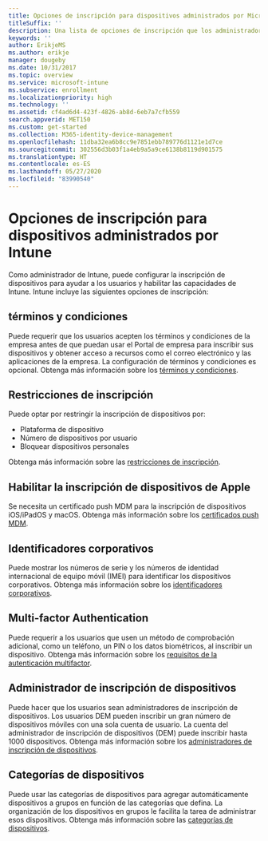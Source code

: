 ```yaml
---
title: Opciones de inscripción para dispositivos administrados por Microsoft Intune
titleSuffix: ''
description: Una lista de opciones de inscripción que los administradores pueden establecer para dispositivos administrados por Microsoft Intune.
keywords: ''
author: ErikjeMS
ms.author: erikje
manager: dougeby
ms.date: 10/31/2017
ms.topic: overview
ms.service: microsoft-intune
ms.subservice: enrollment
ms.localizationpriority: high
ms.technology: ''
ms.assetid: cf4ad6d4-423f-4826-ab8d-6eb7a7cfb559
search.appverid: MET150
ms.custom: get-started
ms.collection: M365-identity-device-management
ms.openlocfilehash: 11dba32ea6b8cc9e7851ebb789776d1121e1d7ce
ms.sourcegitcommit: 302556d3b03f1a4eb9a5a9ce6138b8119d901575
ms.translationtype: HT
ms.contentlocale: es-ES
ms.lasthandoff: 05/27/2020
ms.locfileid: "83990540"
---
```

# <a name="enrollment-options-for-devices-managed-by-intune"></a>Opciones de inscripción para dispositivos administrados por Intune

Como administrador de Intune, puede configurar la inscripción de dispositivos para ayudar a los usuarios y habilitar las capacidades de Intune.  Intune incluye las siguientes opciones de inscripción:

## <a name="terms-and-conditions"></a>términos y condiciones

Puede requerir que los usuarios acepten los términos y condiciones de la empresa antes de que puedan usar el Portal de empresa para inscribir sus dispositivos y obtener acceso a recursos como el correo electrónico y las aplicaciones de la empresa. La configuración de términos y condiciones es opcional. Obtenga más información sobre los [términos y condiciones](terms-and-conditions-create.md).

## <a name="enrollment-restrictions"></a>Restricciones de inscripción

Puede optar por restringir la inscripción de dispositivos por:
- Plataforma de dispositivo
- Número de dispositivos por usuario
- Bloquear dispositivos personales

Obtenga más información sobre las [restricciones de inscripción](enrollment-restrictions-set.md).

## <a name="enable-apple-device-enrollment"></a>Habilitar la inscripción de dispositivos de Apple

Se necesita un certificado push MDM para la inscripción de dispositivos iOS/iPadOS y macOS. Obtenga más información sobre los [certificados push MDM](apple-mdm-push-certificate-get.md).

## <a name="corporate-identifiers"></a>Identificadores corporativos

Puede mostrar los números de serie y los números de identidad internacional de equipo móvil (IMEI) para identificar los dispositivos corporativos. Obtenga más información sobre los [identificadores corporativos](corporate-identifiers-add.md).
## <a name="multi-factor-authentication"></a>Multi-factor Authentication

Puede requerir a los usuarios que usen un método de comprobación adicional, como un teléfono, un PIN o los datos biométricos, al inscribir un dispositivo. Obtenga más información sobre los [requisitos de la autenticación multifactor](multi-factor-authentication.md).

## <a name="device-enrollment-manager"></a>Administrador de inscripción de dispositivos
Puede hacer que los usuarios sean administradores de inscripción de dispositivos.  Los usuarios DEM pueden inscribir un gran número de dispositivos móviles con una sola cuenta de usuario. La cuenta del administrador de inscripción de dispositivos (DEM) puede inscribir hasta 1000 dispositivos. Obtenga más información sobre los [administradores de inscripción de dispositivos](device-enrollment-manager-enroll.md).

## <a name="device-categories"></a>Categorías de dispositivos

Puede usar las categorías de dispositivos para agregar automáticamente dispositivos a grupos en función de las categorías que defina. La organización de los dispositivos en grupos le facilita la tarea de administrar esos dispositivos. Obtenga más información sobre las [categorías de dispositivos](device-group-mapping.md).
